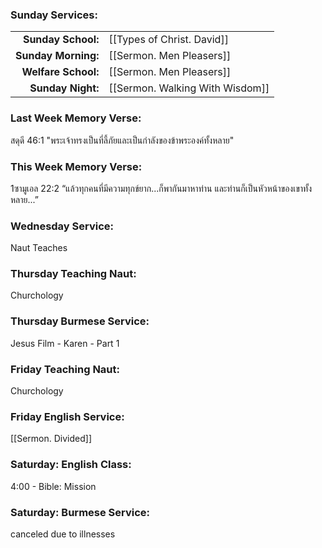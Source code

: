 ### Sunday Services:
| | |
| --:|:-- |
| **Sunday School:**  | [[Types of Christ. David]]
| **Sunday Morning:** | [[Sermon. Men Pleasers]]
| **Welfare School:** | [[Sermon. Men Pleasers]]
| **Sunday Night:**   | [[Sermon. Walking With Wisdom]]
### Last Week Memory Verse:
สดุดี 46:1 "พระเจ้าทรงเป็นที่ลี้ภัยและเป็นกำลังของข้าพระองค์ทั้งหลาย"
### This Week Memory Verse:
1ซามูเอล 22:2 “แล้วทุกคนที่มีความทุกข์ยาก...ก็พากันมาหาท่าน และท่านก็เป็นหัวหน้าของเขาทั้งหลาย...”
### Wednesday Service:
Naut Teaches
### Thursday Teaching Naut:
Churchology
### Thursday Burmese Service:
Jesus Film - Karen - Part 1
### Friday Teaching Naut:
Churchology
### Friday English Service:
[[Sermon. Divided]]
### Saturday: English Class:
4:00 - Bible: Mission
### Saturday: Burmese Service:
canceled due to illnesses